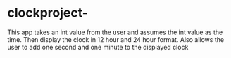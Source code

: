 # clockproject-
This app takes an int value from the user and assumes the int value as the time. Then display the clock in 12 hour and 24 hour format.
Also allows the user to add one second and one minute to the displayed clock 

